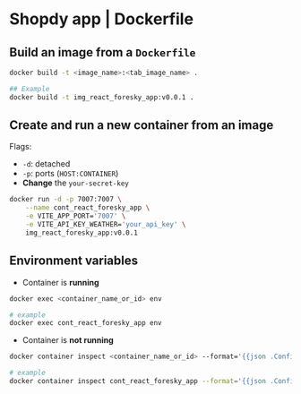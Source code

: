 # Shopdy app | Dockerfile

## Build an image from a `Dockerfile`

```bash
docker build -t <image_name>:<tab_image_name> .

## Example
docker build -t img_react_foresky_app:v0.0.1 .
```

## Create and run a new container from an image

Flags:

- `-d`: detached
- `-p`: ports (`HOST:CONTAINER`)
- **Change** the `your-secret-key`


```bash
docker run -d -p 7007:7007 \
    --name cont_react_foresky_app \
    -e VITE_APP_PORT='7007' \
    -e VITE_API_KEY_WEATHER='your_api_key' \
    img_react_foresky_app:v0.0.1
```

## Environment variables

- Container is **running**

```bash
docker exec <container_name_or_id> env

# example
docker exec cont_react_foresky_app env
```

- Container is **not running**

```bash
docker container inspect <container_name_or_id> --format='{{json .Config.Env}}'

# example
docker container inspect cont_react_foresky_app --format='{{json .Config.Env}}'
```